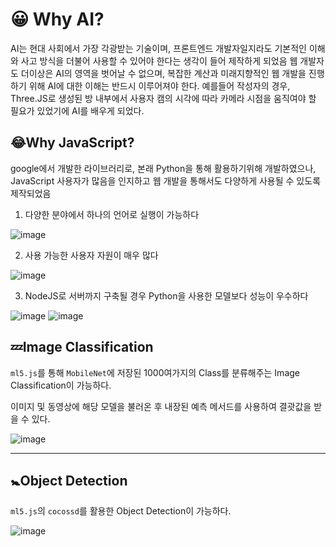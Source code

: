 # 😀 Why AI?

AI는 현대 사회에서 가장 각광받는 기술이며, 프론트엔드 개발자일지라도 기본적인 이해와 사고 방식을 더불어 사용할 수 있어야 한다는 생각이 들어 제작하게 되었음
웹 개발자도 더이상은 AI의 영역을 벗어날 수 없으며, 복잡한 계산과 미래지향적인 웹 개발을 진행하기 위해 AI에 대한 이해는 반드시 이루어져야 한다.
예를들어 작성자의 경우, Three.JS로 생성된 방 내부에서 사용자 캠의 시각에 따라 카메라 시점을 움직여야 할 필요가 있었기에 AI를 배우게 되었다.

## 😂Why JavaScript?

google에서 개발한 라이브러리로, 본래 Python을 통해 활용하기위해 개발하였으나, JavaScript 사용자가 많음을 인지하고 웹 개발을 통해서도 다양하게 사용될 수 있도록 제작되었음

1. 다양한 분야에서 하나의 언어로 실행이 가능하다

![image](https://github.com/kwb020312/Begin_Web_Merchine_Learning/assets/46777310/8dd99cd4-8ba4-4b65-a593-4b0809923528)

2. 사용 가능한 사용자 자원이 매우 많다

![image](https://github.com/kwb020312/Begin_Web_Merchine_Learning/assets/46777310/8f88a1ab-4215-46e5-b98d-7cf5aaf35589)

3. NodeJS로 서버까지 구축될 경우 Python을 사용한 모델보다 성능이 우수하다

![image](https://github.com/kwb020312/Begin_Web_Merchine_Learning/assets/46777310/c1bfe65a-c672-43b2-9b71-d43727a1c0ea)
![image](https://github.com/kwb020312/Begin_Web_Merchine_Learning/assets/46777310/3d9d017b-e8e9-4b3a-91f6-e435cb270ed6)

## 💤Image Classification

`ml5.js`를 통해 `MobileNet`에 저장된 1000여가지의 Class를 분류해주는 Image Classification이 가능하다.

이미지 및 동영상에 해당 모델을 불러온 후 내장된 예측 메서드를 사용하여 결괏값을 받을 수 있다.

![image](https://github.com/kwb020312/Begin_Web_Merchine_Learning/assets/46777310/c51730a5-72f9-4d14-8ead-7ddc67b8d107)

---

## 🚼Object Detection

`ml5.js`의 `cocossd`를 활용한 Object Detection이 가능하다.

![image](https://github.com/kwb020312/Begin_Web_Machine_Learning/assets/46777310/131adc56-d048-44ff-acd5-5b7871cafa02)
